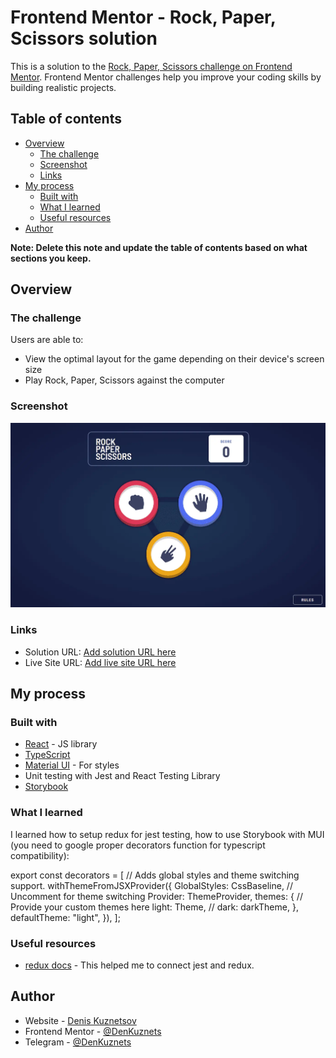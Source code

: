 # Frontend Mentor - Rock, Paper, Scissors solution

This is a solution to the [Rock, Paper, Scissors challenge on Frontend Mentor](https://www.frontendmentor.io/challenges/rock-paper-scissors-game-pTgwgvgH). Frontend Mentor challenges help you improve your coding skills by building realistic projects. 

## Table of contents

- [Overview](#overview)
  - [The challenge](#the-challenge)
  - [Screenshot](#screenshot)
  - [Links](#links)
- [My process](#my-process)
  - [Built with](#built-with)
  - [What I learned](#what-i-learned)
  - [Useful resources](#useful-resources)
- [Author](#author)

**Note: Delete this note and update the table of contents based on what sections you keep.**

## Overview

### The challenge

Users are able to:

- View the optimal layout for the game depending on their device's screen size
- Play Rock, Paper, Scissors against the computer

### Screenshot

![](./screenshot.webp)

### Links

- Solution URL: [Add solution URL here](https://github.com/DenKuznets/rock-paper-scissors)
- Live Site URL: [Add live site URL here](https://rock-paper-scissors-kappa-tawny.vercel.app/)

## My process

### Built with

- [React](https://reactjs.org/) - JS library
- [TypeScript](https://www.typescriptlang.org/)
- [Material UI](https://mui.com/) - For styles
- Unit testing with Jest and React Testing Library
- [Storybook](https://storybook.js.org/)

### What I learned

I learned how to setup redux for jest testing, how to use Storybook with MUI (you need to google proper decorators function for typescript compatibility):

   export const decorators = [
            // Adds global styles and theme switching support.
            withThemeFromJSXProvider({
                GlobalStyles: CssBaseline,
                // Uncomment for theme switching
                Provider: ThemeProvider,
                themes: {
                    // Provide your custom themes here
                    light: Theme,
                    // dark: darkTheme,
                },
                defaultTheme: "light",
            }),
        ];


### Useful resources

- [redux docs](https://redux.js.org/usage/writing-tests) - This helped me to connect jest and redux.


## Author

- Website - [Denis Kuznetsov](https://denkuznets.vercel.app/)
- Frontend Mentor - [@DenKuznets](https://www.frontendmentor.io/profile/DenKuznets)
- Telegram - [@DenKuznets](https://t.me/DenKuznets)